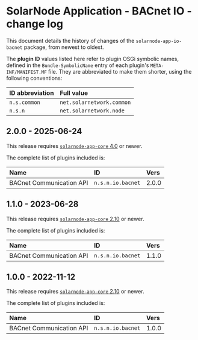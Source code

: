 # SolarNode Application - BACnet IO - change log

This document details the history of changes of the `solarnode-app-io-bacnet` package, from
newest to oldest.

The **plugin ID** values listed here refer to plugin OSGi symbolic names, defined in the
`Bundle-SymbolicName` entry of each plugin's `META-INF/MANIFEST.MF` file. They are abbreviated to
make them shorter, using the following conventions:

| ID abbreviation | Full value                |
|:----------------|:--------------------------|
| `n.s.common`    | `net.solarnetwork.common` |
| `n.s.n`         | `net.solarnetwork.node`   |

## 2.0.0 - 2025-06-24

This release requires [`solarnode-app-core` 4.0][app-core-log] or newer.

The complete list of plugins included is:

| Name                     | ID                | Vers  |
|:-------------------------|:------------------|:------|
| BACnet Communication API | `n.s.n.io.bacnet` | 2.0.0 |


## 1.1.0 - 2023-06-28

This release requires [`solarnode-app-core` 2.10][app-core-log] or newer.

The complete list of plugins included is:

| Name                     | ID                | Vers  |
|:-------------------------|:------------------|:------|
| BACnet Communication API | `n.s.n.io.bacnet` | 1.1.0 |

## 1.0.0 - 2022-11-12

This release requires [`solarnode-app-core` 2.10][app-core-log] or newer.

The complete list of plugins included is:

| Name                     | ID                | Vers  |
|:-------------------------|:------------------|:------|
| BACnet Communication API | `n.s.n.io.bacnet` | 1.0.0 |


[app-core-log]: ../../solarnode-app-core/debian/CHANGELOG.md
